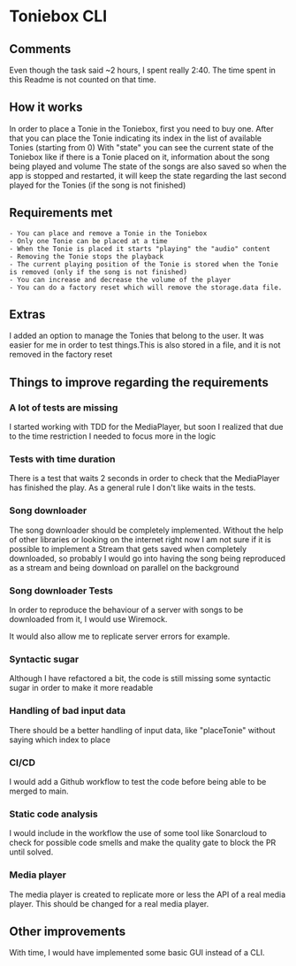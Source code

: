 # Toniebox CLI

## Comments
Even though the task said ~2 hours, I spent really 2:40.
The time spent in this Readme is not counted on that time.

## How it works
In order to place a Tonie in the Toniebox, first you need to buy one. After that you can place the Tonie indicating its index in the list of available Tonies (starting from 0)
With "state" you can see the current state of the Toniebox like if there is a Tonie placed on it, information about the song being played and volume
The state of the songs are also saved so when the app is stopped and restarted, it will keep the state regarding the last second played for the Tonies (if the song is not finished)

## Requirements met
    - You can place and remove a Tonie in the Toniebox
    - Only one Tonie can be placed at a time
    - When the Tonie is placed it starts "playing" the "audio" content
    - Removing the Tonie stops the playback
    - The current playing position of the Tonie is stored when the Tonie is removed (only if the song is not finished)
    - You can increase and decrease the volume of the player
    - You can do a factory reset which will remove the storage.data file.

## Extras
I added an option to manage the Tonies that belong to the user.
It was easier for me in order to test things.This is also stored in a file, and it is not removed in the factory reset

## Things to improve regarding the requirements

### A lot of tests are missing
I started working with TDD for the MediaPlayer, but soon I realized that due to the time restriction I needed to focus more in the logic

### Tests with time duration
There is a test that waits 2 seconds in order to check that the MediaPlayer has finished the play. As a general rule I don't like waits in the tests.

### Song downloader
The song downloader should be completely implemented.
Without the help of other libraries or looking on the internet right now I am not sure if it is possible to implement a
Stream that gets saved when completely downloaded, so probably I would go into having the song being reproduced as a
stream and being download on parallel on the background

### Song downloader Tests
In order to reproduce the behaviour of a server with songs to be downloaded from it, I would use Wiremock.

It would also allow me to replicate server errors for example.

### Syntactic sugar
Although I have refactored a bit, the code is still missing some syntactic sugar in order to make it more readable 

### Handling of bad input data
There should be a better handling of input data, like "placeTonie" without saying which index to place

### CI/CD
I would add a Github workflow to test the code before being able to be merged to main.

### Static code analysis
I would include in the workflow the use of some tool like Sonarcloud to check for possible code smells and make the quality gate to block the PR until solved.

### Media player
The media player is created to replicate more or less the API of a real media player. This should be changed for a real media player.

## Other improvements
With time, I would have implemented some basic GUI instead of a CLI.  
